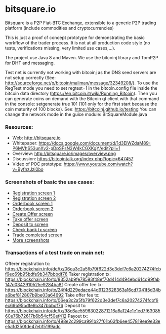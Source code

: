 # bitsquare.io

Bitsquare is a P2P Fiat-BTC Exchange, extensible to a generic P2P trading platform (include commodities and
cryptocurrencies)

This is just a proof of concept prototype for demonstrating the basic workflow of the trader process.
It is not at all production code style (no tests, verifications missing, very limited use cases,...).

The project use Java 8 and Maven.
We use the bitcoinj library and TomP2P for DHT and messaging.

Test net is currently not working with bitcoinj as the DNS seed servers are not setup correctly (See: http://sourceforge.net/p/bitcoin/mailman/message/32349208/).
To use the RegTest mode you need to set regtest=1 in the bitcoin.config file inside the bitcoin data directory (https://en.bitcoin.it/wiki/Running_Bitcoin).
Then you can generate coins on demand with the Bitcoin qt client with that command in the console: setgenerate true 101  (101 only for the first start because the coin maturity of 100 blocks).
See: https://bitcoinj.github.io/testing
You can change the network mode in the guice module: BitSquareModule.java


### Resources:
* Web: http://bitsquare.io
* Whitepaper: https://docs.google.com/document/d/1d3EiWZdaM89-P6MVhS53unXv2-pDpSFsN3W4kCGXKgY/edit?pli=1
* Overview: http://bitsquare.io/images/overview.png
* Discussion: https://bitcointalk.org/index.php?topic=647457
* Video of POC prototype: https://www.youtube.com/watch?v=ByfnzJzi0bo


### Screenshots of basic the use cases:
* [Registration screen 1](https://github.com/bitsquare/bitsquare/tree/master/screenshots/registration_3.png)
* [Registration screen 2](https://github.com/bitsquare/bitsquare/tree/master/screenshots/registration_bank_account.png)
* [Orderbook screen 1](https://github.com/bitsquare/bitsquare/tree/master/screenshots/orderbook1.png)
* [Orderbook screen 2](https://github.com/bitsquare/bitsquare/tree/master/screenshots/orderbook2.png)
* [Create Offer screen](https://github.com/bitsquare/bitsquare/tree/master/screenshots/create_offer_2.png)
* [Take offer screen](https://github.com/bitsquare/bitsquare/tree/master/screenshots/take_offer.png)
* [Deposit tx screen](https://github.com/bitsquare/bitsquare/tree/master/screenshots/deposit_conf.png)
* [Check bank tx screen](https://github.com/bitsquare/bitsquare/tree/master/screenshots/bank_tx_inited.png)
* [Trade completed screen](https://github.com/bitsquare/bitsquare/tree/master/screenshots/trade_complete.png)
* [More screenshots](https://github.com/bitsquare/bitsquare/tree/master/screenshots)


### Transactions of a test trade on main net:
Offerer registration tx: https://blockchain.info/de/tx/06ea3c2a5fb79f622d3e3def7c6a20274274fcbf9ec69b95bdfe9b347bbbdf76
Taker registration tx: https://blockchain.info/tx/8352ab9fe78593f48ef70d414d494ebd614d99fab147d0342910525e9284ba8f
Create offer fee tx: https://blockchain.info/tx/24f4d229edace44d9123628363a16cd7041f5d34ba6bef812807b9be03a64692
Take offer fee tx: https://blockchain.info/tx/06ea3c2a5fb79f622d3e3def7c6a20274274fcbf9ec69b95bdfe9b347bbbdf76
Deposit tx: https://blockchain.info/de/tx/98c6ae55963022871216a6a124c1e1ed7f6308560e76b72617b6b54cf50ef412
Payout tx: https://blockchain.info/tx/498e2c299ca991b27f61b63fb6ee457819ee9e33ee5a1d250fde47eb15199adc

